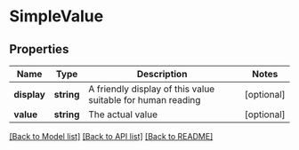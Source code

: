 # SimpleValue

## Properties
Name | Type | Description | Notes
------------ | ------------- | ------------- | -------------
**display** | **string** | A friendly display of this value suitable for human reading | [optional] 
**value** | **string** | The actual value | [optional] 

[[Back to Model list]](../README.md#documentation-for-models) [[Back to API list]](../README.md#documentation-for-api-endpoints) [[Back to README]](../README.md)


